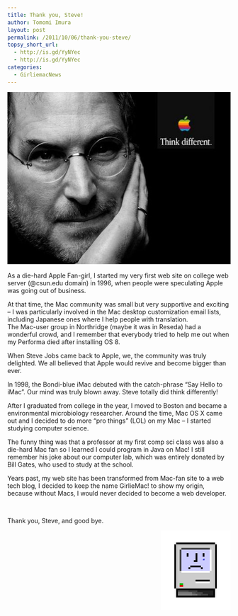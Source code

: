 ```yaml
---
title: Thank you, Steve!
author: Tomomi Imura
layout: post
permalink: /2011/10/06/thank-you-steve/
topsy_short_url:
  - http://is.gd/YyNYec
  - http://is.gd/YyNYec
categories:
  - GirliemacNews
---
```

<img src="/assets/images/wp-content/uploads/2011/07/steve-jobs-think-different.jpg" alt="Think Different" title="steve-jobs-think-different" width="520" height="389" /> 

As a die-hard Apple Fan-girl, I started my very first web site on college web server (@csun.edu domain) in 1996, when people were speculating Apple was going out of business.

At that time, the Mac community was small but very supportive and exciting &#8211; I was particularly involved in the Mac desktop customization email lists, including Japanese ones where I help people with translation.  
The Mac-user group in Northridge (maybe it was in Reseda) had a wonderful crowd, and I remember that everybody tried to help me out when my Performa died after installing OS 8. 

When Steve Jobs came back to Apple, we, the community was truly delighted. We all believed that Apple would revive and become bigger than ever.

In 1998, the Bondi-blue iMac debuted with the catch-phrase &#8220;Say Hello to iMac&#8221;. Our mind was truly blown away. Steve totally did think differently! 

After I graduated from college in the year, I moved to Boston and became a environmental microbiology researcher. Around the time, Mac OS X came out and I decided to do more &#8220;pro things&#8221; (LOL) on my Mac &#8211; I started studying computer science. 

The funny thing was that a professor at my first comp sci class was also a die-hard Mac fan so I learned I could program in Java on Mac! I still remember his joke about our computer lab, which was entirely donated by Bill Gates, who used to study at the school.

Years past, my web site has been transformed from Mac-fan site to a web tech blog, I decided to keep the name GirlieMac! to show my origin, because without Macs, I would never decided to become a web developer. 

&nbsp;

Thank you, Steve, and good bye.

<div align="right">
  <img src="/assets/images/wp-content/uploads/2011/10/sad-mac.jpg" alt="sad mac" title="sad-mac" width="157" height="180" />
</div></p>